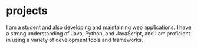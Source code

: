 # projects
I am a student and also developing and maintaining web applications. I have a strong understanding of Java, Python, and JavaScript, and I am proficient in using a variety of development tools and frameworks. 
